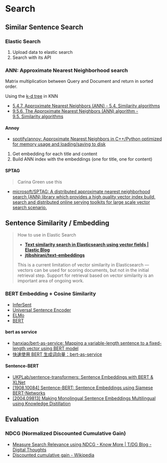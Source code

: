 # Search

## Similar Sentence Search

### Elastic Search

1. Upload data to elastic search
2. Search with its API

### ANN: Approximate Nearest Neighborhood search

Matrix multiplication between Query and Document and return in sorted order.

Using the [k-d tree](https://en.wikipedia.org/wiki/K-d_tree) in KNN

* [5.4.7. Approximate Nearest Neighbors (ANN) - 5.4. Similarity algorithms](https://neo4j.com/docs/graph-data-science/current/alpha-algorithms/approximate-nearest-neighbors/)
* [9.5.6. The Approximate Nearest Neighbors (ANN) algorithm - 9.5. Similarity algorithms](https://neo4j.com/docs/graph-algorithms/current/labs-algorithms/approximate-nearest-neighbors/)

#### Annoy

* [spotify/annoy: Approximate Nearest Neighbors in C++/Python optimized for memory usage and loading/saving to disk](https://github.com/spotify/annoy)

1. Get embedding for each title and content
2. Build ANN index with the embeddings (one for title, one for content)

#### SPTAG

> Carina Green use this

* [microsoft/SPTAG: A distributed approximate nearest neighborhood search (ANN) library which provides a high quality vector index build, search and distributed online serving toolkits for large scale vector search scenario.](https://github.com/microsoft/SPTAG)

## Sentence Similarity / Embedding

> How to use in Elastic Search
>
> * [**Text similarity search in Elasticsearch using vector fields | Elastic Blog**](https://www.elastic.co/blog/text-similarity-search-with-vectors-in-elasticsearch)
> * [**jtibshirani/text-embeddings**](https://github.com/jtibshirani/text-embeddings)
>
> This is a current limitation of vector similarity in Elasticsearch — vectors can be used for scoring documents, but not in the initial retrieval step. Support for retrieval based on vector similarity is an important area of ongoing work.

### BERT Embedding + Cosine Similarity

* [InferSent](https://arxiv.org/abs/1705.02364)
* [Universal Sentence Encoder](https://arxiv.org/abs/1803.11175)
* [ELMo](https://arxiv.org/abs/1802.05365)
* [BERT](https://arxiv.org/abs/1810.04805)

#### bert as service

* [hanxiao/bert-as-service: Mapping a variable-length sentence to a fixed-length vector using BERT model](https://github.com/hanxiao/bert-as-service)
* [快速使用 BERT 生成词向量：bert-as-service](https://blog.csdn.net/qq_34832393/article/details/90414293)

#### Sentence-BERT

* [UKPLab/sentence-transformers: Sentence Embeddings with BERT & XLNet](https://github.com/UKPLab/sentence-transformers)
* [[1908.10084] Sentence-BERT: Sentence Embeddings using Siamese BERT-Networks](https://arxiv.org/abs/1908.10084)
* [[2004.09813] Making Monolingual Sentence Embeddings Multilingual using Knowledge Distillation](https://arxiv.org/abs/2004.09813)

## Evaluation

### NDCG (Normalized Discounted Cumulative Gain)

* [Measure Search Relevance using NDCG - Know More | T/DG Blog - Digital Thoughts](https://blog.thedigitalgroup.com/measuring-search-relevance-using-ndcg#:~:text=Normalized%20Discounted%20Cumulative%20Gain%20%28NDCG,than%20irrelevant%20results%20%28cumulative%20gain%29)
* [Discounted cumulative gain - Wikipedia](https://en.wikipedia.org/wiki/Discounted_cumulative_gain)
